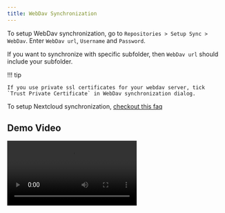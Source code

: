 ```yaml
---
title: WebDav Synchronization
---
```


To setup WebDav synchronization, go to `Repositories > Setup Sync > WebDav`. Enter `WebDav url`, `Username` and `Password`.

If you want to synchronize with specific subfolder, then `WebDav url` should include your subfolder.

!!! tip

    If you use private ssl certificates for your webdav server, tick `Trust Private Certificate` in WebDav synchronization dialog.


To setup Nextcloud synchronization, [checkout this faq](../../faq.md#how-to-use-nextcloud-synchronization-)
## Demo Video

<video controls>
  <source src="/assets/videos/webdav.webm" type="video/webm"/>
Your browser does not support the video tag.
</video>
